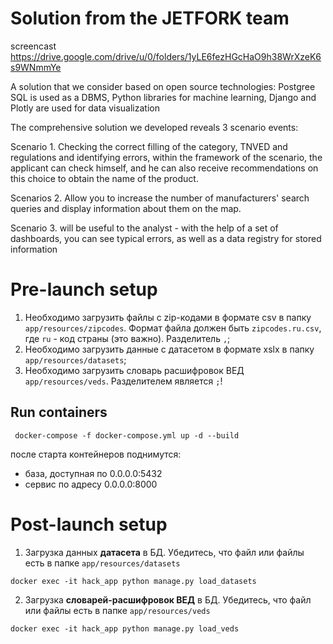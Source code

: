 # Solution from the JETFORK team

screencast https://drive.google.com/drive/u/0/folders/1yLE6fezHGcHaO9h38WrXzeK6s9WNmmYe


A solution that we consider based on open source technologies: Postgree SQL is used as a DBMS, Python libraries for machine learning, Django and Plotly are used for data visualization 


The comprehensive solution we developed reveals 3 scenario events:

Scenario 1. Checking the correct filling of the category, TNVED and regulations and identifying errors, within the framework of the scenario, the applicant can check himself, and he can also receive recommendations on this choice to obtain the name of the product.

Scenarios 2. Allow you to increase the number of manufacturers' search queries and display information about them on the map.

Scenario 3. will be useful to the analyst - with the help of a set of dashboards, you can see typical errors, as well as a data registry for stored information


# Pre-launch setup
1. Необходимо загрузить файлы с zip-кодами в формате csv в папку `app/resources/zipcodes`. Формат файла должен быть `zipcodes.ru.csv`, где `ru` - код страны (это важно). Разделитель `,`;
2. Необходимо загрузить данные с датасетом в формате xslx в папку `app/resources/datasets`;
2. Необходимо загрузить словарь расшифровок ВЕД `app/resources/veds`. Разделителем является `;`!


## Run containers
```shell
 docker-compose -f docker-compose.yml up -d --build
```
после старта контейнеров поднимутся:
* база, доступная по 0.0.0.0:5432
* сервис по адресу 0.0.0.0:8000


# Post-launch setup
1. Загрузка данных **датасета** в БД. Убедитесь, что файл или файлы есть в папке `app/resources/datasets`
```shell
docker exec -it hack_app python manage.py load_datasets
```

2. Загрузка **словарей-расшифровок ВЕД** в БД. Убедитесь, что файл или файлы есть в папке `app/resources/veds`
```shell
docker exec -it hack_app python manage.py load_veds
```

